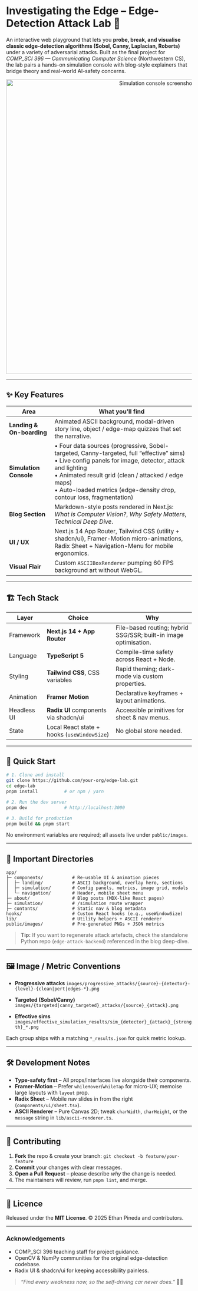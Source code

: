 # Investigating the Edge – Edge-Detection Attack Lab 🔎

An interactive web playground that lets you **probe, break, and visualise classic
edge-detection algorithms (Sobel, Canny, Laplacian, Roberts)** under a variety of
adversarial attacks.
Built as the final project for _COMP_SCI 396 — Communicating Computer Science_
(Northwestern CS), the lab pairs a hands-on simulation console with blog-style
explainers that bridge theory and real-world AI-safety concerns.

<p align="center">
  <img src="docs/screenshot_simulation.png" width="800" alt="Simulation console screenshot">
</p>

---

## ✨ Key Features

| Area                      | What you’ll find                                                                                                                                                                                                                                                                             |
| ------------------------- | -------------------------------------------------------------------------------------------------------------------------------------------------------------------------------------------------------------------------------------------------------------------------------------------- |
| **Landing & On-boarding** | Animated ASCII background, modal-driven story line, object / edge-map quizzes that set the narrative.                                                                                                                                                                                        |
| **Simulation Console**    | • Four data sources (progressive, Sobel-targeted, Canny-targeted, full “effective” sims)<br>• Live config panels for image, detector, attack and lighting<br>• Animated result grid (clean / attacked / edge maps)<br>• Auto-loaded metrics (edge-density drop, contour loss, fragmentation) |
| **Blog Section**          | Markdown-style posts rendered in Next.js: _What is Computer Vision?_, _Why Safety Matters_, _Technical Deep Dive_.                                                                                                                                                                           |
| **UI / UX**               | Next.js 14 App Router, Tailwind CSS (utility + shadcn/ui), Framer-Motion micro-animations, Radix Sheet + Navigation-Menu for mobile ergonomics.                                                                                                                                              |
| **Visual Flair**          | Custom `ASCIIBoxRenderer` pumping 60 FPS background art without WebGL.                                                                                                                                                                                                                       |

---

## 🏗 Tech Stack

| Layer       | Choice                                      | Why                                                              |
| ----------- | ------------------------------------------- | ---------------------------------------------------------------- |
| Framework   | **Next.js 14 + App Router**                 | File-based routing; hybrid SSG/SSR; built-in image optimisation. |
| Language    | **TypeScript 5**                            | Compile-time safety across React + Node.                         |
| Styling     | **Tailwind CSS**, CSS variables             | Rapid theming; dark-mode via custom properties.                  |
| Animation   | **Framer Motion**                           | Declarative keyframes + layout animations.                       |
| Headless UI | **Radix UI** components via shadcn/ui       | Accessible primitives for sheet & nav menus.                     |
| State       | Local React state + hooks (`useWindowSize`) | No global store needed.                                          |

---

## 🚀 Quick Start

```bash
# 1. Clone and install
git clone https://github.com/your-org/edge-lab.git
cd edge-lab
pnpm install          # or npm / yarn

# 2. Run the dev server
pnpm dev              # http://localhost:3000

# 3. Build for production
pnpm build && pnpm start
```

No environment variables are required; all assets live under `public/images`.

---

## 📂 Important Directories

```
app/
├─ components/           # Re-usable UI & animation pieces
│  ├─ landing/           # ASCII background, overlay hero, sections
│  ├─ simulation/        # Config panels, metrics, image grid, modals
│  └─ navigation/        # Header, mobile sheet menu
├─ about/                # Blog posts (MDX-like React pages)
├─ simulation/           # /simulation route wrapper
├─ contants/             # Static nav & blog metadata
hooks/                   # Custom React hooks (e.g., useWindowSize)
lib/                     # Utility helpers + ASCII renderer
public/images/           # Pre-generated PNGs + JSON metrics
```

> **Tip:** If you want to regenerate attack artefacts, check the standalone
> Python repo (`edge-attack-backend`) referenced in the blog deep-dive.

---

## 🖼 Image / Metric Conventions

- **Progressive attacks**
  `images/progressive_attacks/{source}-{detector}-{level}-{clean|pert|edges-*}.png`

- **Targeted (Sobel/Canny)**
  `images/{targeted|canny_targeted}_attacks/{source}_{attack}.png`

- **Effective sims**
  `images/effective_simulation_results/sim_{detector}_{attack}_{strength}_*.png`

Each group ships with a matching `*_results.json` for quick metric lookup.

---

## 🛠 Development Notes

- **Type-safety first** – All props/interfaces live alongside their components.
- **Framer-Motion** – Prefer `whileHover`/`whileTap` for micro-UX; memoise large
  layouts with `layout` prop.
- **Radix Sheet** – Mobile nav slides in from the right (`components/ui/sheet.tsx`).
- **ASCII Renderer** – Pure Canvas 2D; tweak `charWidth`, `charHeight`, or the
  `message` string in `lib/ascii-renderer.ts`.

---

## 🤝 Contributing

1. **Fork** the repo & create your branch: `git checkout -b feature/your-feature`
2. **Commit** your changes with clear messages.
3. **Open a Pull Request** – please describe _why_ the change is needed.
4. The maintainers will review, run `pnpm lint`, and merge.

---

## 📜 Licence

Released under the **MIT License**.
© 2025 Ethan Pineda and contributors.

---

### Acknowledgements

- COMP_SCI 396 teaching staff for project guidance.
- OpenCV & NumPy communities for the original edge-detection codebase.
- Radix UI & shadcn/ui for keeping accessibility painless.

> _“Find every weakness now, so the self-driving car never does.”_ 🚗💥
